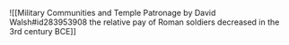 ![[Military Communities and Temple Patronage by David Walsh#id283953908 the relative pay of Roman soldiers decreased in the 3rd century BCE]]

